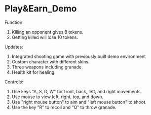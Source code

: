 # Play&Earn_Demo

Function:
1. Killing an opponent gives 8 tokens.
2. Getting killed will lose 10 tokens.

Updates:
1. Integrated shooting game with previously built demo environment
2. Custom character with different skins.
3. Three weapons including granade.
4. Health kit for healing.

Controls:
1. Use keys "A, S, D, W" for front, back, left, and right movements.
2. Use mouse to view left, right, top, and down.
3. Use "right mouse button" to aim and "left mouse button" to shoot.
4. Use the key "R" to recoil and "Q" to throw granade.
